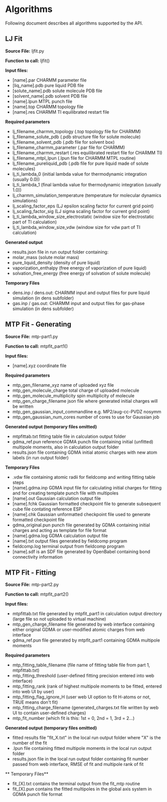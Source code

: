 # Algorithms #

Following document describes all algorithms supported by the API.

## LJ Fit ##

**Source File:** ljfit.py

**Function to call:** ljfit()

**Input files:**
 * [name].par CHARMM parameter file
 * [liq_name].pdb pure liquid PDB file
 * [solute_name].pdb solute molecule PDB file
 * [solvent_name].pdb solvent PDB file
 * [name].lpun MTPL punch file
 * [name].top CHARMM topology file
 * [name].res CHARMM TI equilibrated restart file

**Required parameters**
 * lj_filename_charmm_topology (.top topology file for CHARMM)
 * lj_filename_solute_pdb (.pdb structure file for solute molecule)
 * lj_filename_solvent_pdb (.pdb file for solvent box)
 * lj_filename_charmm_parameter (.par file for CHARMM)
 * lj_filename_charmm_restart (.res equilibrated restart file for CHARMM TI)
 * lj_filename_mtpl_lpun (.lpun file for CHARMM MTPL routine)
 * lj_filename_pureliquid_pdb (.pdb file for pure liquid made of solute molecules)
 * lj_ti_lambda_0 (initial lambda value for thermodynamic integration (usually 0.0))
 * lj_ti_lambda_1 (final lambda value for thermodynamic integration (usually 1.0))
 * lj_charmm_simulation_temperature (temperature for molecular dynamics simulations)
 * lj_scaling_factor_eps (LJ epsilon scaling factor for current grid point)
 * lj_scaling_factor_sig (LJ sigma scaling factor for current grid point)
 * lj_ti_lambda_window_size_electrostatic (window size for electrostatic part of TI calculation)
 * lj_ti_lambda_window_size_vdw (window size for vdw part of TI calculation)

**Generated output**
 * results.json file in run output folder containing:
  * molar_mass (solute molar mass)
  * pure_liquid_density (density of pure liquid)
  * vaporization_enthalpy (free energy of vaporization of pure liquid)
  * solvation_free_energy (free energy of solvation of solute molecule)

**Temporary Files**
 * dens.inp / dens.out: CHARMM input and output files for pure liquid simulation (in dens subfolder)
 * gas.inp / gas.out: CHARMM input and output files for gas-phase simulation (in dens subfolder)

## MTP Fit - Generating ##

**Source File:** mtp-part1.py

**Function to call:** mtpfit_part1()

**Input files:**
 * [name].xyz coordinate file

**Required parameters**
 * mtp_gen_filename_xyz name of uploaded xyz file
 * mtp_gen_molecule_charge total charge of uploaded molecule
 * mtp_gen_molecule_multiplicity spin multiplicity of molecule
 * mtp_gen_charge_filename json file where generated initial charges will be written
 * mtp_gen_gaussian_input_commandline e.g. MP2/aug-cc-PVDZ nosymm
 * mtp_gen_gaussian_num_cores number of cores to use for Gaussian job

**Generated output (temporary files omitted)**
 * mtpfittab.txt fitting table file in calculation output folder
 * gdma_ref.pun reference GDMA punch file containing initial (unfitted) multipole moments, also in calculation output folder
 * results.json file containing GDMA initial atomic charges with new atom labels (in run output folder)

**Temporary Files**
 * .vdw file containing atomic radii for fieldcomp and writing fitting table steps
 * [name].gdma.inp GDMA input file for calculating initial charges for fitting and for creating template punch file with multipoles
 * [name].out Gaussian calculation output file
 * [name].fchk Gaussian formatted checkpoint file to generate subsequent cube file contating reference ESP
 * [name].chk Gaussian unformatted checkpoint file used to generate formatted checkpoint file
 * gdma_original.pun punch file generated by GDMA containing initial charges and acting as template for file format
 * [name].gdma.log GDMA calculation output file
 * [name].txt output files generated by fieldcomp program
 * fieldcomp.log terminal output from fieldcomp program
 * [name].sdf is an SDF file generated by OpenBabel containing bond connectivity information

## MTP Fit - Fitting ##

**Source File:** mtp-part2.py

**Function to call:** mtpfit_part2()

**Input files:**
 * mtpfittab.txt file generated by mtpfit_part1 in calculation output directory (large file so not uploaded to virtual machine)
 * mtp_gen_charge_filename file generated by web interface containing either original GDMA or user-modified atomic charges from web interface
 * gdma_ref.pun file generated by mtpfit_part1 containing GDMA multipole moments

**Required parameters**
 * mtp_fitting_table_filename (file name of fitting table file from part 1, mtpfittab.txt)
 * mtp_fitting_threshold (user-defined fitting precision entered into web interface)
 * mtp_fitting_rank (rank of highest multipole moments to be fitted, entered into web UI by user)
 * mtp_fitting_flag_ignore_H (user web UI option to fit H-atoms or not, TRUE means don't fit)
 * mtp_fitting_charge_filename (generated_charges.txt file written by web UI to contain user-defined charges)
 * mtp_fit_number (which fit is this: 1st = 0, 2nd = 1, 3rd = 2...)

**Generated output (temporary files omitted)**
 * fitted results file "fit_X.txt" in the local run output folder where "X" is the number of the fit
 * .lpun file containing fitted multipole moments in the local run output folder
 * results.json file in the local run output folder containing fit number passed from web interface, RMSE of fit and multipole rank of fit

** Temporary Files**
 * fit_[X].txt contains the terminal output from the fit_mtp routine
 * fit_[X].pun contains the fitted multipoles in the global axis system in GDMA punch file format


